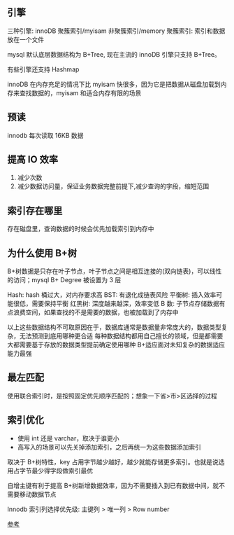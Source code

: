 ## 引擎

三种引擎: innoDB 聚簇索引/myisam 非聚簇索引/memory
聚簇索引: 索引和数据放在一个文件

mysql 默认底层数据结构为 B+Tree, 现在主流的 innoDB 引擎只支持 B+Tree。

有些引擎还支持 Hashmap

innoDB 在内存充足的情况下比 myisam 快很多，因为它是把数据从磁盘加载到内存来查找数据的，myisam 和适合内存有限的场景

## 预读

innodb 每次读取 16KB 数据

## 提高 IO 效率

1. 减少次数
2. 减少数据访问量，保证业务数据完整前提下,减少查询的字段，缩短范围

## 索引存在哪里

存在磁盘里，查询数据的时候会优先加载索引到内存中

## 为什么使用 B+树

B+树数据是只存在叶子节点，叶子节点之间是相互连接的(双向链表)，可以线性的访问；mysql B+ Degree 被设置为 3 层

Hash: hash 桶过大，对内存要求高
BST: 有退化成链表风险
平衡树: 插入效率可能很低，需要保持平衡
红黑树: 深度越来越深，效率变低
B 数: 子节点存储数据有点浪费空间，如果查找的不是需要的数据，也被加载到了内存中

以上这些数据结构不可取原因在于，数据库通常是数据量非常庞大的，数据类型复杂，无法预测到底用哪种更合适
每种数据结构都用自己擅长的领域，但是都需要大都需要基于存放的数据类型提前确定使用哪种
B+适应面对未知复杂的数据适应能力最强

## 最左匹配

使用联合索引时，是按照固定优先顺序匹配的；想象一下省>市>区选择的过程

## 索引优化

- 使用 int 还是 varchar，取决于谁更小
- 高写入的场景可以先关掉添加索引，之后再统一为这些数据添加索引

取决于 B+树特性，key 占用字节越少越好，越少就能存储更多索引。也就是说选用占字节最少得字段做索引最优

自增主键有利于提高 B+树新增数据效率，因为不需要插入到已有数据中间，就不需要移动数据节点

Innodb 索引列选择优先级: 主键列 > 唯一列 > Row number

[参考](https://www.bilibili.com/video/BV1eq4y167Mv?p=32&spm_id_from=pageDriver&vd_source=29954a52608497ee1a304ca105f8cb17)
